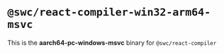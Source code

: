 # `@swc/react-compiler-win32-arm64-msvc`

This is the **aarch64-pc-windows-msvc** binary for `@swc/react-compiler`
